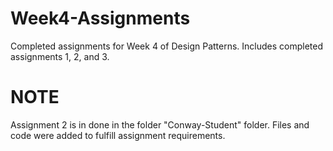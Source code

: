 # Week4-Assignments
Completed assignments for Week 4 of Design Patterns. Includes completed assignments 1, 2, and 3.

# NOTE
Assignment 2 is in done in the folder "Conway-Student" folder. Files and code were added to fulfill assignment requirements. 
